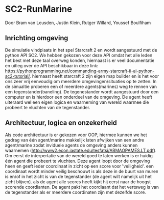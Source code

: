 # SC2-RunMarine
Door Bram van Leusden, Justin Klein, Rutger Willard, Youssef Boulfiham


## Inrichting omgeving
De simulatie vindplaats in het spel Starcraft 2 en wordt aangestuurd met de python API SC2. We hebben gekozen voor deze API omdat het alle leden het best met deze taal overweg konden, hiernaast is er veel documentatie en uitleg over de API beschikbaar in deze link: https://pythonprogramming.net/commanding-army-starcraft-ii-ai-python-sc2-tutorial/. hiernaast heeft starcraft 2 zijn eigen map builder en is het voor ons zeer vrij eenvoudig om meerdere omgevingen/situaties op te zetten. In de simualtie proberen een of meerdere agents(marines) weg te rennen van een tegenstander(baneling). De tegenestander wordt aangestuurd door een computer en is hierdoor een onderdeel van de omgeving. De agent heeft uiteraard wel een eigen logica en waarneming van wereld waarmee die probeert te vluchten van de tegenstander. 

## Architectuur, logica en onzekerheid
Als code architectuur is er gekozen voor OOP, hiermee kunnen we het gedrag van één agent/marine makkelijk laten afwijken van een andre agent/marine zodat inviduele agents de omgeving anders kunnen waarnemen (http://www2.econ.iastate.edu/tesfatsi/ABMAOPAMES.LT.pdf). Om eerst de interpertatie van de wereld goed te laten werken is er huidig één agent die probeert te vluchten. Deze agent loopt door de omgeving heen en geeft ieder coordinaat in zicht op een score voor 'veiligheid'. een coordinaat wordt minder veilig beschouwt is als deze in de buurt van muren is en/of in het zicht is van de tegenstander (de agent wilt namelijk uit het zicht blijven). als de agent alle scores heeft kijkt hij eerst naar de hoogst scorende coordianten. De agent pakt het coordiaant dat het vertsweg is van de tegenstander als er meerdere coordinaten zijn met dezelfde score.  

